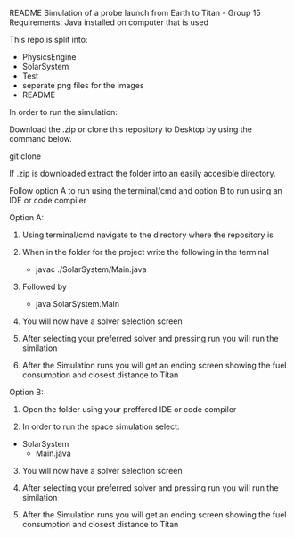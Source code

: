 README
Simulation of a probe launch from Earth to Titan - Group 15
Requirements: Java installed on computer that is used


This repo is split into: 
- PhysicsEngine
- SolarSystem
- Test
- seperate png files for the images
- README


In order to run the simulation:

Download the .zip or clone this repository to Desktop by using the command below.

git clone <github repository link>

If .zip is downloaded extract the folder into an easily accesible directory.


Follow option A to run using the terminal/cmd and option B to run using an IDE or code compiler

Option A:

1. Using terminal/cmd navigate to the directory where the repository is

2. When in the folder for the project write the following in the terminal
    - javac ./SolarSystem/Main.java

3. Followed by
    - java SolarSystem.Main

4. You will now have a solver selection screen

5. After selecting your preferred solver and pressing run you will run the similation

6. After the Simulation runs you will get an ending screen showing the fuel consumption and closest distance to Titan



Option B:


1. Open the folder using your preffered IDE or code compiler

2. In order to run the space simulation select:
- SolarSystem
    - Main.java

3. You will now have a solver selection screen

4. After selecting your preferred solver and pressing run you will run the similation

5. After the Simulation runs you will get an ending screen showing the fuel consumption and closest distance to Titan
